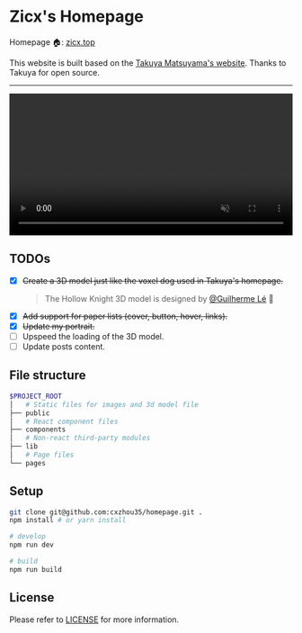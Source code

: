 # Zicx's Homepage

Homepage 🏠: [zicx.top](https://zicx.top)

This website is built based on the <a href='https://www.craftz.dog/' target='_blank'>Takuya Matsuyama's website</a>. Thanks to Takuya for open source.

---

<div style="display: flex; gap: 10px;">
  <!-- <img src="./assets/home_dark.png" alt="Dark theme homepage" width="49%"/>
  <img src="./assets/home_light.png" alt="Light theme homepage" width="49%"/> -->
  <video autoplay loop muted playsinline width="100%">
    <source src="./assets/preview.mp4" type="video/mp4">
    Your browser does not support the video tag.
</div>

## TODOs

- [x] ~~Create a 3D model just like the voxel dog used in Takuya's homepage.~~
  > The Hollow Knight 3D model is designed by [@Guilherme Lé](https://sketchfab.com/3d-models/hollow-knight-fanart-aee54b0967114f4699ba25a77d467eac) ️💙
- [x] ~~Add support for paper lists (cover, button, hover, links).~~
- [x] ~~Update my portrait.~~
- [ ] Upspeed the loading of the 3D model.
- [ ] Update posts content.

## File structure

```bash
$PROJECT_ROOT
│   # Static files for images and 3d model file
├── public
│   # React component files
├── components
│   # Non-react third-party modules
├── lib
│   # Page files
└── pages
```

## Setup

```bash
git clone git@github.com:cxzhou35/homepage.git .
npm install # or yarn install

# develop
npm run dev

# build
npm run build
```

## License

Please refer to [LICENSE](./LICENSE) for more information.
